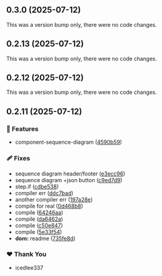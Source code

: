 ## 0.3.0 (2025-07-12)

This was a version bump only, there were no code changes.

## 0.2.13 (2025-07-12)

This was a version bump only, there were no code changes.

## 0.2.12 (2025-07-12)

This was a version bump only, there were no code changes.

## 0.2.11 (2025-07-12)

### 🚀 Features

- component-sequence-diagram ([4590b59](https://github.com/vanilla-mint-js/vanilla-mint/commit/4590b59))

### 🩹 Fixes

- sequence diagram header/footer ([e3ecc96](https://github.com/vanilla-mint-js/vanilla-mint/commit/e3ecc96))
- sequence diagram +json button ([c9ed7d9](https://github.com/vanilla-mint-js/vanilla-mint/commit/c9ed7d9))
- step.if ([cdbe538](https://github.com/vanilla-mint-js/vanilla-mint/commit/cdbe538))
- compiler err ([ddc7bad](https://github.com/vanilla-mint-js/vanilla-mint/commit/ddc7bad))
- another compiler err ([197a28e](https://github.com/vanilla-mint-js/vanilla-mint/commit/197a28e))
- compile for real ([0d468b8](https://github.com/vanilla-mint-js/vanilla-mint/commit/0d468b8))
- compile ([64246aa](https://github.com/vanilla-mint-js/vanilla-mint/commit/64246aa))
- compile ([da6462a](https://github.com/vanilla-mint-js/vanilla-mint/commit/da6462a))
- compile ([c50e847](https://github.com/vanilla-mint-js/vanilla-mint/commit/c50e847))
- compile ([5e33f54](https://github.com/vanilla-mint-js/vanilla-mint/commit/5e33f54))
- **dom:** readme ([735fe8d](https://github.com/vanilla-mint-js/vanilla-mint/commit/735fe8d))

### ❤️ Thank You

- icedlee337